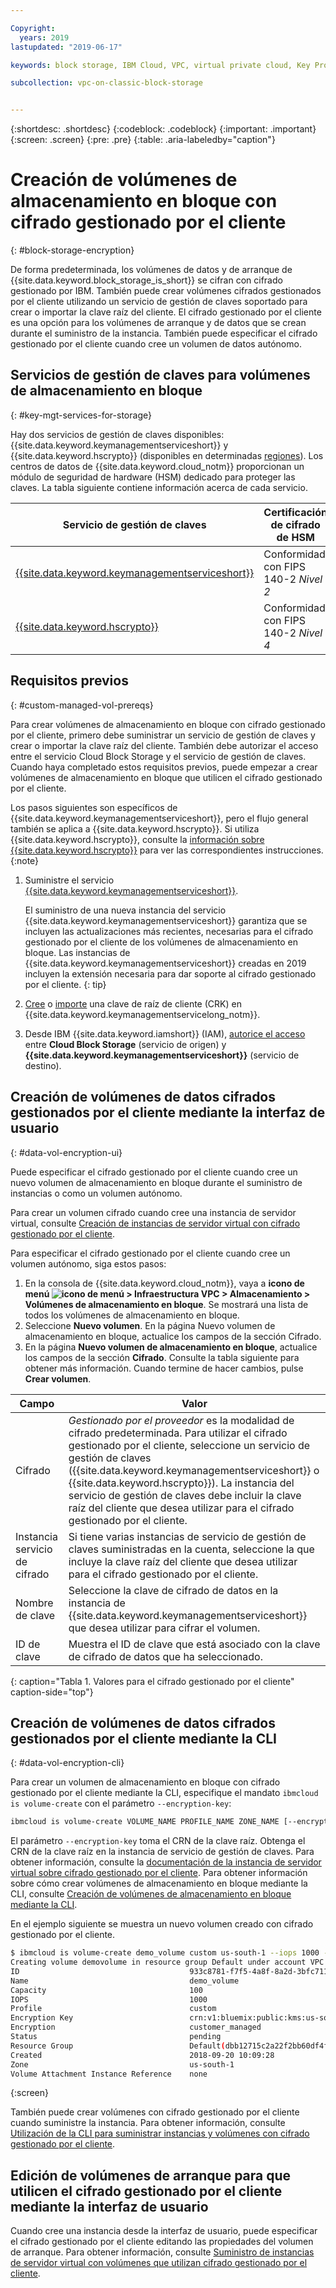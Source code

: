 ```yaml
---

Copyright:
  years: 2019
lastupdated: "2019-06-17"

keywords: block storage, IBM Cloud, VPC, virtual private cloud, Key Protect, encryption, key management, Hyper Protect Crypto Services, HPCS, volume, data storage, virtual server instance, instance

subcollection: vpc-on-classic-block-storage


---
```


{:shortdesc: .shortdesc}
{:codeblock: .codeblock}
{:important: .important}
{:screen: .screen}
{:pre: .pre}
{:table: .aria-labeledby="caption"}


# Creación de volúmenes de almacenamiento en bloque con cifrado gestionado por el cliente
{: #block-storage-encryption}

De forma predeterminada, los volúmenes de datos y de arranque de {{site.data.keyword.block_storage_is_short}} se cifran con cifrado gestionado por IBM. También puede crear volúmenes cifrados gestionados por el cliente utilizando un servicio de gestión de claves soportado para crear o importar la clave raíz del cliente. El cifrado gestionado por el cliente es una opción para los volúmenes de arranque y de datos que se crean durante el suministro de la instancia.  También puede especificar el cifrado gestionado por el cliente cuando cree un volumen de datos autónomo.  

## Servicios de gestión de claves para volúmenes de almacenamiento en bloque
{: #key-mgt-services-for-storage}

Hay dos servicios de gestión de claves disponibles: {{site.data.keyword.keymanagementserviceshort}} y {{site.data.keyword.hscrypto}} (disponibles en determinadas [regiones](/docs/services/hs-crypto?topic=hs-crypto-regions#regions)). Los centros de datos de {{site.data.keyword.cloud_notm}} proporcionan un módulo de seguridad de hardware (HSM) dedicado para proteger las claves. La tabla siguiente contiene información acerca de cada servicio.

| Servicio de gestión de claves | Certificación de cifrado de HSM |
| ----- | ----- |
| [{{site.data.keyword.keymanagementserviceshort}}](/docs/services/key-protect/concepts?topic=key-protect-getting-started-tutorial#getting-started-tutorial) | Conformidad con FIPS 140-2 *Nivel 2* |
| [{{site.data.keyword.hscrypto}}](/docs/services/hs-crypto?topic=hs-crypto-get-started#get-started) | Conformidad con FIPS 140-2 *Nivel 4* |

## Requisitos previos
{: #custom-managed-vol-prereqs}

Para crear volúmenes de almacenamiento en bloque con cifrado gestionado por el cliente, primero debe suministrar un servicio de gestión de claves y crear o importar la clave raíz del cliente.
También debe autorizar el acceso entre el servicio Cloud Block Storage y el servicio de gestión de claves. Cuando haya completado estos requisitos previos, puede empezar a crear volúmenes de almacenamiento en bloque que utilicen el cifrado gestionado por el cliente.

Los pasos siguientes son específicos de {{site.data.keyword.keymanagementserviceshort}}, pero el flujo general también se aplica a {{site.data.keyword.hscrypto}}.  Si utiliza {{site.data.keyword.hscrypto}}, consulte la [información sobre {{site.data.keyword.hscrypto}}](/docs/services/hs-crypto?topic=hs-crypto-get-started#get-started) para ver las correspondientes instrucciones.
{:note}

1. Suministre el servicio [{{site.data.keyword.keymanagementserviceshort}}](/docs/services/key-protect?topic=key-protect-provision#provision).

   El suministro de una nueva instancia del servicio {{site.data.keyword.keymanagementserviceshort}} garantiza que se incluyen las actualizaciones más recientes, necesarias para el cifrado gestionado por el cliente de los volúmenes de almacenamiento en bloque. Las instancias de {{site.data.keyword.keymanagementserviceshort}} creadas en 2019 incluyen la extensión necesaria para dar soporte al cifrado gestionado por el cliente.
   {: tip}

2. [Cree](/docs/services/key-protect?topic=key-protect-create-root-keys#create-root-keys) o [importe](/docs/services/key-protect?topic=key-protect-import-root-keys#import-root-keys) una clave de raíz de cliente (CRK) en {{site.data.keyword.keymanagementservicelong_notm}}.
3. Desde IBM {{site.data.keyword.iamshort}} (IAM), [autorice el acceso](/docs/iam?topic=iam-serviceauth#serviceauth) entre **Cloud Block Storage** (servicio de origen) y **{{site.data.keyword.keymanagementserviceshort}}** (servicio de destino).

## Creación de volúmenes de datos cifrados gestionados por el cliente mediante la interfaz de usuario
{: #data-vol-encryption-ui}

Puede especificar el cifrado gestionado por el cliente cuando cree un nuevo volumen de almacenamiento en bloque durante el suministro de instancias o como un volumen autónomo.

Para crear un volumen cifrado cuando cree una instancia de servidor virtual, consulte [Creación de instancias de servidor virtual con cifrado gestionado por el cliente](/docs/vpc-on-classic-vsi?topic=vpc-on-classic-instance-creating-instances-byok).

Para especificar el cifrado gestionado por el cliente cuando cree un volumen autónomo, siga estos pasos:

1. En la consola de {{site.data.keyword.cloud_notm}}, vaya a **icono de menú ![icono de menú](../../icons/icon_hamburger.svg) > Infraestructura VPC > Almacenamiento > Volúmenes de almacenamiento en bloque**.
Se mostrará una lista de todos los volúmenes de almacenamiento en bloque.
1. Seleccione **Nuevo volumen**. En la página Nuevo volumen de almacenamiento en bloque, actualice los campos de la sección Cifrado.
1. En la página **Nuevo volumen de almacenamiento en bloque**, actualice los campos de la sección **Cifrado**. Consulte la tabla siguiente para obtener más información. Cuando termine de hacer cambios, pulse **Crear volumen**.

| Campo | Valor |
| ----- | ----- |
| Cifrado | _Gestionado por el proveedor_ es la modalidad de cifrado predeterminada. Para utilizar el cifrado gestionado por el cliente, seleccione un servicio de gestión de claves ({{site.data.keyword.keymanagementserviceshort}} o {{site.data.keyword.hscrypto}}). La instancia del servicio de gestión de claves debe incluir la clave raíz del cliente que desea utilizar para el cifrado gestionado por el cliente. |
| Instancia servicio de cifrado | Si tiene varias instancias de servicio de gestión de claves suministradas en la cuenta, seleccione la que incluye la clave raíz del cliente que desea utilizar para el cifrado gestionado por el cliente. |
| Nombre de clave | Seleccione la clave de cifrado de datos en la instancia de {{site.data.keyword.keymanagementserviceshort}} que desea utilizar para cifrar el volumen. |
| ID de clave | Muestra el ID de clave que está asociado con la clave de cifrado de datos que ha seleccionado. |
{: caption="Tabla 1. Valores para el cifrado gestionado por el cliente" caption-side="top"}

## Creación de volúmenes de datos cifrados gestionados por el cliente mediante la CLI
{: #data-vol-encryption-cli}

Para crear un volumen de almacenamiento en bloque con cifrado gestionado por el cliente mediante la CLI, especifique el mandato `ibmcloud is volume-create` con el parámetro `--encryption-key`:

```bash
ibmcloud is volume-create VOLUME_NAME PROFILE_NAME ZONE_NAME [--encryption-key ENCRYPTION_KEY] [--capacity CAPACITY] [--iops IOPS] [--resource-group-id RESOURCE_GROUP_ID | --resource-group-name RESOURCE_GROUP_NAME] [--json]
```

El parámetro `--encryption-key` toma el CRN de la clave raíz. Obtenga el CRN de la clave raíz en la instancia de servicio de gestión de claves. Para obtener información, consulte la [documentación de la instancia de servidor virtual sobre cifrado gestionado por el cliente](/docs/vpc-on-classic-vsi?topic=vpc-on-classic-vsi-creating-instances-byok#provision-byok-cli). Para obtener información sobre cómo crear volúmenes de almacenamiento en bloque mediante la CLI, consulte [Creación de volúmenes de almacenamiento en bloque mediante la CLI](/docs/vpc-on-classic-block-storage?topic=vpc-on-classic-block-storage-creating-block-storage-cli).

En el ejemplo siguiente se muestra un nuevo volumen creado con cifrado gestionado por el cliente.

```bash
$ ibmcloud is volume-create demo_volume custom us-south-1 --iops 1000 --encryption-key abccorp-kp-vpc-2 5437644a-c4b1-447f-9646-b1a2a4df61382
Creating volume demovolume in resource group Default under account VPC 01 as user rtuser1@mycompany.com...
ID                                      933c8781-f7f5-4a8f-8a2d-3bfc711788ee
Name                                    demo_volume
Capacity                                100
IOPS                                    1000
Profile                                 custom
Encryption Key                          crn:v1:bluemix:public:kms:us-south:a/8d65fb1cf5e99e86dd7229ddef9e5b7b:b1abf7c5-381d-4f34-836e-5db7193250bc:key:fd57250e-908c-4785-a8a5-1f53176bcd2f
Encryption                              customer_managed
Status                                  pending
Resource Group                          Default(dbb12715c2a22f2bb60df4ffd4a543f2)
Created                                 2018-09-20 10:09:28
Zone                                    us-south-1
Volume Attachment Instance Reference    none
```
{:screen}

También puede crear volúmenes con cifrado gestionado por el cliente cuando suministre la instancia.  Para obtener información, consulte [Utilización de la CLI para suministrar instancias y volúmenes con cifrado gestionado por el cliente](/docs/vpc-on-classic-vsi?topic=vpc-on-classic-vsi-creating-instances-byok#provision-byok-cli).

## Edición de volúmenes de arranque para que utilicen el cifrado gestionado por el cliente mediante la interfaz de usuario

Cuando cree una instancia desde la interfaz de usuario, puede especificar el cifrado gestionado por el cliente editando las propiedades del volumen de arranque. Para obtener información, consulte [Suministro de instancias de servidor virtual con volúmenes que utilizan cifrado gestionado por el cliente](/docs/vpc-on-classic-vsi?topic=vpc-on-classic-vsi-storage#provision-byok-ui).
